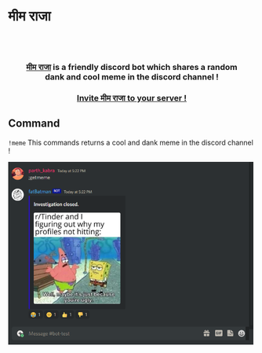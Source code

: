 # मीम राजा

<br>
<br>

<h3 align="center">
  <a href="https://parth-kabra.github.io/Meme-Raja" target="_blank">मीम राजा</a> is a friendly discord bot which shares a random<br> dank and cool meme in the discord channel !
</h3>

<h3 align="center">
  <a href = "https://discord.com/api/oauth2/authorize?client_id=1079629434761510952&permissions=8&scope=bot" target="_blank">Invite मीम राजा to your server !</a>
</h3>

## Command

``
!meme
``
This commands returns a cool and dank meme in the discord channel !

<img src="img/demo.PNG" width=500/>
